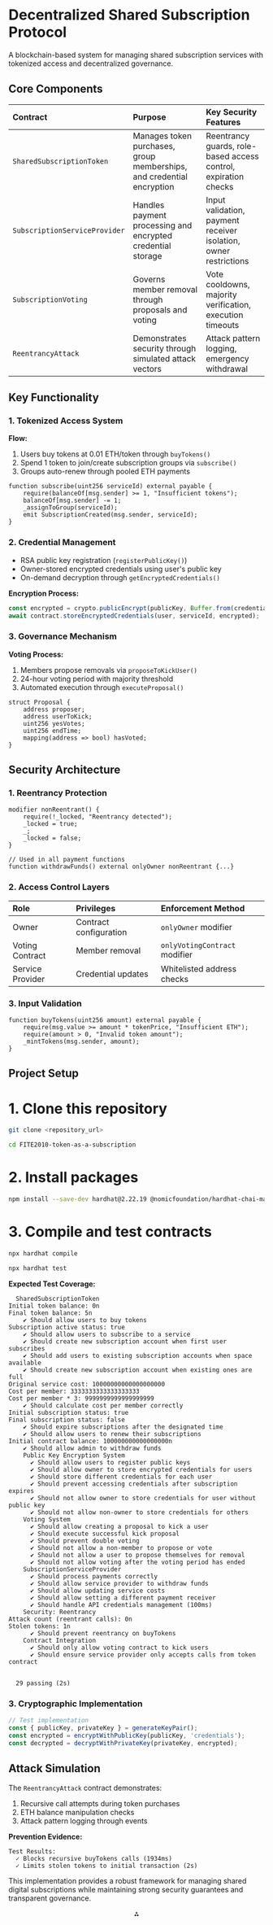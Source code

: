 

# Decentralized Shared Subscription Protocol

A blockchain-based system for managing shared subscription services with tokenized access and decentralized governance.

## Core Components

| Contract | Purpose | Key Security Features |
| :-- | :-- | :-- |
| `SharedSubscriptionToken` | Manages token purchases, group memberships, and credential encryption | Reentrancy guards, role-based access control, expiration checks |
| `SubscriptionServiceProvider` | Handles payment processing and encrypted credential storage | Input validation, payment receiver isolation, owner restrictions |
| `SubscriptionVoting` | Governs member removal through proposals and voting | Vote cooldowns, majority verification, execution timeouts |
| `ReentrancyAttack` | Demonstrates security through simulated attack vectors | Attack pattern logging, emergency withdrawal |

## Key Functionality

### 1. Tokenized Access System

**Flow:**

1. Users buy tokens at 0.01 ETH/token through `buyTokens()`
2. Spend 1 token to join/create subscription groups via `subscribe()`
3. Groups auto-renew through pooled ETH payments
```solidity
function subscribe(uint256 serviceId) external payable {
    require(balanceOf[msg.sender] >= 1, "Insufficient tokens");
    balanceOf[msg.sender] -= 1;
    _assignToGroup(serviceId); 
    emit SubscriptionCreated(msg.sender, serviceId);
}
```


### 2. Credential Management

- RSA public key registration (`registerPublicKey()`)
- Owner-stored encrypted credentials using user's public key
- On-demand decryption through `getEncryptedCredentials()`

**Encryption Process:**

```javascript
const encrypted = crypto.publicEncrypt(publicKey, Buffer.from(credentials));
await contract.storeEncryptedCredentials(user, serviceId, encrypted);
```


### 3. Governance Mechanism

**Voting Process:**

1. Members propose removals via `proposeToKickUser()`
2. 24-hour voting period with majority threshold
3. Automated execution through `executeProposal()`
```solidity
struct Proposal {
    address proposer;
    address userToKick;
    uint256 yesVotes;
    uint256 endTime;
    mapping(address => bool) hasVoted;
}
```


## Security Architecture

### 1. Reentrancy Protection

```solidity
modifier nonReentrant() {
    require(!_locked, "Reentrancy detected");
    _locked = true;
    _;
    _locked = false;
}

// Used in all payment functions
function withdrawFunds() external onlyOwner nonReentrant {...}
```


### 2. Access Control Layers

| Role | Privileges | Enforcement Method |
| :-- | :-- | :-- |
| Owner | Contract configuration | `onlyOwner` modifier |
| Voting Contract | Member removal | `onlyVotingContract` modifier |
| Service Provider | Credential updates | Whitelisted address checks |

### 3. Input Validation

```solidity
function buyTokens(uint256 amount) external payable {
    require(msg.value >= amount * tokenPrice, "Insufficient ETH");
    require(amount > 0, "Invalid token amount");
    _mintTokens(msg.sender, amount);
}
```


## Project Setup

# 1. Clone this repository

```bash
git clone <repository_url>

cd FITE2010-token-as-a-subscription
```

# 2. Install packages

```bash
npm install --save-dev hardhat@2.22.19 @nomicfoundation/hardhat-chai-matchers@2.0.8 chai@4.5.0 @nomicfoundation/hardhat-ethers@3.0.8 ethers@6.13.5 @openzeppelin/contracts@4.7.3
```

# 3. Compile and test contracts

```bash
npx hardhat compile

npx hardhat test
```

**Expected Test Coverage:**

```
  SharedSubscriptionToken
Initial token balance: 0n
Final token balance: 5n
    ✔ Should allow users to buy tokens
Subscription active status: true
    ✔ Should allow users to subscribe to a service
    ✔ Should create new subscription account when first user subscribes
    ✔ Should add users to existing subscription accounts when space available
    ✔ Should create new subscription account when existing ones are full
Original service cost: 10000000000000000000
Cost per member: 3333333333333333333
Cost per member * 3: 9999999999999999999
    ✔ Should calculate cost per member correctly
Initial subscription status: true
Final subscription status: false
    ✔ Should expire subscriptions after the designated time
    ✔ Should allow users to renew their subscriptions
Initial contract balance: 100000000000000000n
    ✔ Should allow admin to withdraw funds
    Public Key Encryption System
      ✔ Should allow users to register public keys
      ✔ Should allow owner to store encrypted credentials for users
      ✔ Should store different credentials for each user
      ✔ Should prevent accessing credentials after subscription expires
      ✔ Should not allow owner to store credentials for user without public key
      ✔ Should not allow non-owner to store credentials for others
    Voting System
      ✔ Should allow creating a proposal to kick a user
      ✔ Should execute successful kick proposal
      ✔ Should prevent double voting
      ✔ Should not allow a non-member to propose or vote
      ✔ Should not allow a user to propose themselves for removal
      ✔ Should not allow voting after the voting period has ended
    SubscriptionServiceProvider
      ✔ Should process payments correctly
      ✔ Should allow service provider to withdraw funds
      ✔ Should allow updating service costs
      ✔ Should allow setting a different payment receiver
      ✔ Should handle API credentials management (100ms)
    Security: Reentrancy
Attack count (reentrant calls): 0n
Stolen tokens: 1n
      ✔ Should prevent reentrancy on buyTokens
    Contract Integration
      ✔ Should only allow voting contract to kick users
      ✔ Should ensure service provider only accepts calls from token contract


  29 passing (2s)
```

### 3. Cryptographic Implementation

```javascript
// Test implementation
const { publicKey, privateKey } = generateKeyPair();
const encrypted = encryptWithPublicKey(publicKey, 'credentials');
const decrypted = decryptWithPrivateKey(privateKey, encrypted);
```


## Attack Simulation

The `ReentrancyAttack` contract demonstrates:

1. Recursive call attempts during token purchases
2. ETH balance manipulation checks
3. Attack pattern logging through events

**Prevention Evidence:**

```text
Test Results:
  ✓ Blocks recursive buyTokens calls (1934ms)
  ✓ Limits stolen tokens to initial transaction (2s)
```

This implementation provides a robust framework for managing shared digital subscriptions while maintaining strong security guarantees and transparent governance.

<div style="text-align: center">⁂</div>







